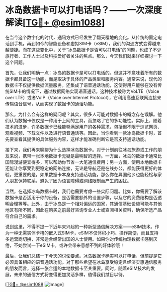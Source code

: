 # 冰岛数据卡可以打电话吗？——一次深度解读[[TG💪+ @esim1088](https://t.me/s/esim1088)]

在当今这个数字化的时代，通讯方式已经发生了翻天覆地的变化。从传统的固定电话到手机，再到如今的智能设备和虚拟SIM卡（eSIM），我们的沟通方式变得越来越便捷。而在这些变化中，关于“冰岛数据卡是否可以打电话”的问题，也成了不少旅行者、工作人士以及科技爱好者关注的焦点。那么，今天我们就来详细探讨一下这个问题。

首先，让我们明确一点：冰岛的数据卡是可以打电话的。但这并不意味着所有的数据卡都具备这一功能，而是取决于具体的产品类型和服务内容。通常来说，现代的数据卡不仅提供数据流量服务，还集成了语音通话功能，这使得用户能够在没有传统SIM卡的情况下，通过数据网络实现语音通话。这种技术被称为VoLTE（Voice over LTE）或者VoIP（Voice over Internet Protocol），它利用高速互联网连接来传输语音信号，从而实现了数据卡的通话功能。

那么，为什么会有这样的疑问呢？其实，很多人可能对数据卡的概念存在误解。他们认为数据卡仅仅是一种用于上网的工具，而忽略了它的多功能性。实际上，随着技术的进步，许多数据卡已经能够满足用户的各种需求，包括但不限于浏览网页、观看视频、下载文件以及进行语音通话等。因此，当你看到一款冰岛数据卡时，首先要查看其提供的具体服务内容，这样才能准确判断它是否支持通话功能。

接下来，我们再来聊聊为什么选择冰岛数据卡。对于计划前往冰岛旅游或工作的朋友来说，携带一张本地数据卡无疑是最明智的选择。一方面，冰岛的数据卡通常比国际漫游便宜得多，可以帮助你节省一大笔通信费用；另一方面，使用本地数据卡还能让你享受到更稳定的网络连接，无论是导航还是在线办公，都能获得更好的体验。更重要的是，如果数据卡本身支持通话功能，那么你在异国他乡也能轻松与家人朋友保持联系，避免了因为语言障碍或网络限制而产生的困扰。

当然，在选择冰岛数据卡时，我们也需要考虑一些实际问题。比如，你需要了解该数据卡是否适用于你的设备，是否需要额外的设置步骤，以及它的资费结构是否透明合理等等。此外，由于冰岛是一个相对偏远的国家，其通信基础设施可能与其他地区有所不同，因此在购买之前最好咨询专业人士或查阅相关资料，确保所选产品符合自己的需求。

说到这里，不得不提一下近年来兴起的一种新型通信解决方案——eSIM技术。作为一种无需实体卡槽的嵌入式SIM卡，eSIM不仅体积小巧、操作简便，而且支持多运营商切换，非常适合经常出国的人士使用。如果你对传统物理数据卡感到厌倦，不妨尝试一下eSIM卡，或许会带来意想不到的好体验哦！

最后，让我们总结一下今天的讨论要点。冰岛数据卡确实可以打电话，但前提是它必须具备相应的语音通话功能。对于那些希望在冰岛享受稳定且经济实惠通信服务的朋友而言，选择一张合适的本地数据卡至关重要。同时，随着eSIM技术的发展，未来的通信方式将变得更加灵活多样，值得我们拭目以待。

[[TG💪+ @esim1088](https://t.me/s/esim1088) ![Image](https://i.postimg.cc/4NQfJmqS/Snipaste-2025-05-13-00-14-12.png)]